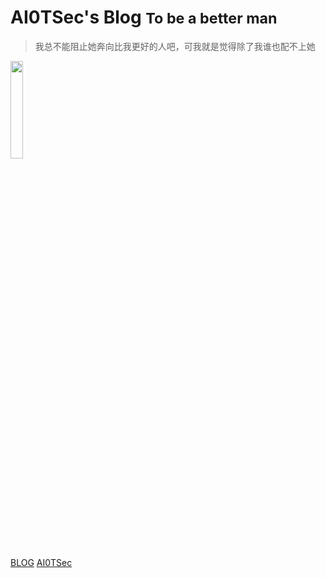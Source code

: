 # AI0TSec's Blog <small>To be a better man</small>

> 我总不能阻止她奔向比我更好的人吧，可我就是觉得除了我谁也配不上她

<img src="https://ai0tsec.github.io/blog/images/AboutMe.jpg" style="width: 20%; height: 20%">

[BLOG](https://github.com/AI0TSec/blog)
[AI0TSec](https://github.com/AI0TSec/blog/projects)
